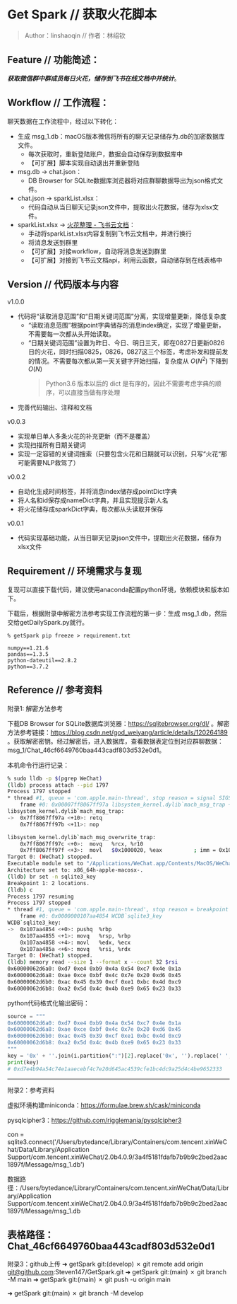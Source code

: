 # Get Spark // 获取火花脚本

> Author：linshaoqin // 作者：林绍钦

## Feature // 功能简述：
***获取微信群中群成员每日火花，储存到飞书在线文档中并统计***。

## Workflow // 工作流程：

聊天数据在工作流程中，经过以下转化：

- 生成 msg_1.db：macOS版本微信将所有的聊天记录储存为.db的加密数据库文件。
  - 每次获取时，重新登陆账户，数据会自动保存到数据库中
  - 【可扩展】脚本实现自动退出并重新登陆
- msg.db -> chat.json：
  - DB Browser for SQLite数据库浏览器将对应群聊数据导出为json格式文件。
- chat.json -> sparkList.xlsx：
  - 代码自动从当日聊天记录json文件中，提取出火花数据，储存为xlsx文件。
- sparkList.xlsx -> [火花整理 - 飞书云文档](https://cm0nlh86eu.feishu.cn/sheets/shtcnExX9jrUoIxaTaWU0dJIVnh)：
  - 手动将sparkList.xlsx内容复制到飞书云文档中，并进行换行
  - 将消息发送到群里
  - 【可扩展】对接workflow，自动将消息发送到群里
  - 【可扩展】对接到飞书云文档api，利用云函数，自动储存到在线表格中

## Version // 代码版本与内容

v1.0.0
- 代码将“读取消息范围”和“日期关键词范围”分离，实现增量更新，降低复杂度
  - “读取消息范围”根据point字典储存的消息index确定，实现了增量更新，不需要每一次都从头开始读取。
  - “日期关键词范围”设置为昨日、今日、明日三天，即在0827日更新0826日的火花，同时扫描0825，0826，0827这三个标签，考虑补发和提前发的情况。不需要每次都从第一天关键字开始扫描，复杂度从 $O(N^2)$ 下降到 $O(N)$
    > Python3.6 版本以后的 dict 是有序的，因此不需要考虑字典的顺序，可以直接当做有序处理
- 完善代码输出、注释和文档



v0.0.3
- 实现单日单人多条火花的补充更新（而不是覆盖）
- 实现扫描所有日期关键词
- 实现一定容错的关键词搜索（只要包含火花和日期就可以识别，只写“火花“那可能需要NLP救驾了）

v0.0.2
- 自动化生成时间标签，并将消息index储存成pointDict字典
- 将人名和id保存成nameDict字典，并且实现提示新人名
- 将火花储存成sparkDict字典，每次都从头读取并保存
  
v0.0.1
- 代码实现基础功能，从当日聊天记录json文件中，提取出火花数据，储存为xlsx文件


## Requirement // 环境需求与复现

复现可以直接下载代码，建议使用anaconda配置python环境，依赖模块和版本如下。

下载后，根据附录中解密方法参考实现工作流程的第一步：生成 msg_1.db，然后交给getDailySpark.py就行。

```
% getSpark pip freeze > requirement.txt

numpy==1.21.6
pandas==1.3.5
python-dateutil==2.8.2
python==3.7.2
```

## Reference // 参考资料

附录1: 解密方法参考

下载DB Browser for SQLite数据库浏览器：https://sqlitebrowser.org/dl/
。解密方法参考链接：https://blog.csdn.net/god_weiyang/article/details/120264189 
。获取解密密钥。经过解密后，进入数据库，查看数据表定位到对应群聊数据：msg_1/Chat_46cf6649760baa443cadf803d532e0d1。

本机命令行运行记录：
```sh
% sudo lldb -p $(pgrep WeChat)
(lldb) process attach --pid 1797
Process 1797 stopped
* thread #1, queue = 'com.apple.main-thread', stop reason = signal SIGSTOP
    frame #0: 0x00007ff8067ff97a libsystem_kernel.dylib`mach_msg_trap + 10
libsystem_kernel.dylib`mach_msg_trap:
->  0x7ff8067ff97a <+10>: retq   
    0x7ff8067ff97b <+11>: nop    

libsystem_kernel.dylib`mach_msg_overwrite_trap:
    0x7ff8067ff97c <+0>:  movq   %rcx, %r10
    0x7ff8067ff97f <+3>:  movl   $0x1000020, %eax          ; imm = 0x1000020 
Target 0: (WeChat) stopped.
Executable module set to "/Applications/WeChat.app/Contents/MacOS/WeChat".
Architecture set to: x86_64h-apple-macosx-.
(lldb) br set -n sqlite3_key
Breakpoint 1: 2 locations.
(lldb) c
Process 1797 resuming
Process 1797 stopped
* thread #1, queue = 'com.apple.main-thread', stop reason = breakpoint 1.1
    frame #0: 0x0000000107aa4854 WCDB`sqlite3_key
WCDB`sqlite3_key:
->  0x107aa4854 <+0>: pushq  %rbp
    0x107aa4855 <+1>: movq   %rsp, %rbp
    0x107aa4858 <+4>: movl   %edx, %ecx
    0x107aa485a <+6>: movq   %rsi, %rdx
Target 0: (WeChat) stopped.
(lldb) memory read --size 1 --format x --count 32 $rsi
0x60000062d6a0: 0xd7 0xe4 0xb9 0x4a 0x54 0xc7 0x4e 0x1a
0x60000062d6a8: 0xae 0xce 0xbf 0x4c 0x7e 0x20 0xd6 0x45
0x60000062d6b0: 0xac 0x45 0x39 0xcf 0xe1 0xbc 0x4d 0xc9
0x60000062d6b8: 0xa2 0x5d 0x4c 0x4b 0xe9 0x65 0x23 0x33
```

python代码格式化输出密码：
```py
source = """
0x60000062d6a0: 0xd7 0xe4 0xb9 0x4a 0x54 0xc7 0x4e 0x1a
0x60000062d6a8: 0xae 0xce 0xbf 0x4c 0x7e 0x20 0xd6 0x45
0x60000062d6b0: 0xac 0x45 0x39 0xcf 0xe1 0xbc 0x4d 0xc9
0x60000062d6b8: 0xa2 0x5d 0x4c 0x4b 0xe9 0x65 0x23 0x33
"""
key = '0x' + ''.join(i.partition(":")[2].replace('0x', '').replace(' ', '') for i in source.split('\n')[1:5])
print(key)
# 0xd7e4b94a54c74e1aaecebf4c7e20d645ac4539cfe1bc4dc9a25d4c4be9652333
```

--- 
附录2：参考资料

虚拟环境构建miniconda：https://formulae.brew.sh/cask/miniconda

pysqlcipher3：https://github.com/rigglemania/pysqlcipher3

con = sqlite3.connect('/Users/bytedance/Library/Containers/com.tencent.xinWeChat/Data/Library/Application Support/com.tencent.xinWeChat/2.0b4.0.9/3a4f5181fdafb7b9b9c2bed2aac1897f/Message/msg_1.db')

数据路径：/Users/bytedance/Library/Containers/com.tencent.xinWeChat/Data/Library/Application Support/com.tencent.xinWeChat/2.0b4.0.9/3a4f5181fdafb7b9b9c2bed2aac1897f/Message/msg_1.db

表格路径：Chat_46cf6649760baa443cadf803d532e0d1
--- 
附录3：github上传
➜  getSpark git:(develop) ✗ git remote add origin git@github.com:Steven147/GetSpark.git
➜  getSpark git:(main) ✗ git branch -M main
➜  getSpark git:(main) ✗ git push -u origin main

➜  getSpark git:(main) ✗ git branch -M develop



